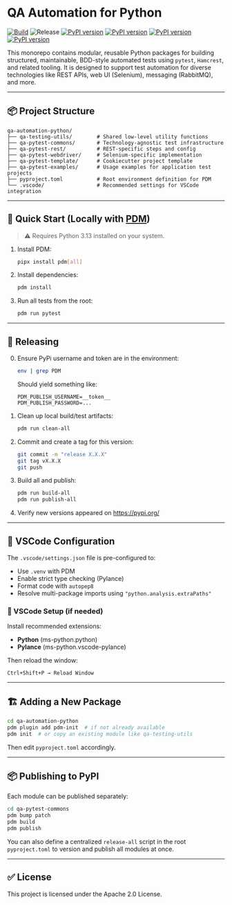 # QA Automation for Python

[![Build](https://github.com/QA-Automation-Starter/qa-automation-python/actions/workflows/build.yml/badge.svg)](https://github.com/QA-Automation-Starter/qa-automation-python/actions/workflows/build.yml)
![Release](https://github.com/QA-Automation-Starter/qa-automation-python/actions/workflows/release.yml)
[![PyPI version](https://img.shields.io/pypi/v/qa-testing-utils.svg)](https://pypi.org/project/qa-testing-utils/)
[![PyPI version](https://img.shields.io/pypi/v/qa-pytest-commons.svg)](https://pypi.org/project/qa-pytest-commons/)
[![PyPI version](https://img.shields.io/pypi/v/qa-pytest-rest.svg)](https://pypi.org/project/qa-pytest-rest/)
[![PyPI version](https://img.shields.io/pypi/v/qa-pytest-webdriver.svg)](https://pypi.org/project/qa-pytest-webdriver/)


This monorepo contains modular, reusable Python packages for building structured, maintainable, BDD-style automated tests using `pytest`, `Hamcrest`, and related tooling.
It is designed to support test automation for diverse technologies like REST APIs, web UI (Selenium), messaging (RabbitMQ), and more.

---

## 📦 Project Structure

```
qa-automation-python/
├── qa-testing-utils/        # Shared low-level utility functions
├── qa-pytest-commons/       # Technology-agnostic test infrastructure
├── qa-pytest-rest/          # REST-specific steps and config
├── qa-pytest-webdriver/     # Selenium-specific implementation
├── qa-pytest-template/      # Cookiecutter project template
├── qa-pytest-examples/      # Usage examples for application test projects
├── pyproject.toml           # Root environment definition for PDM
└── .vscode/                 # Recommended settings for VSCode integration
```

---

## 🚀 Quick Start (Locally with [PDM](https://pdm-project.org))

> ⚠️ Requires Python 3.13 installed on your system.

1. Install PDM:
   ```bash
   pipx install pdm[all]
   ```

2. Install dependencies:
   ```bash
   pdm install
   ```

3. Run all tests from the root:
   ```bash
   pdm run pytest
   ```
---

## 🧪 Releasing

0. Ensure PyPi username and token are in the environment:
   ```bash
   env | grep PDM
   ```
   Should yield something like:
   ```
   PDM_PUBLISH_USERNAME=__token__
   PDM_PUBLISH_PASSWORD=...
   ```

1. Clean up local build/test artifacts:
   ```bash
   pdm run clean-all
   ```

2. Commit and create a tag for this version:
   ```bash
   git commit -m "release X.X.X"
   git tag vX.X.X
   git push
   ```

3. Build all and publish:
   ```bash
   pdm run build-all
   pdm run publish-all
   ```

 4. Verify new versions appeared on https://pypi.org/
---

## 🧠 VSCode Configuration

The `.vscode/settings.json` file is pre-configured to:

- Use `.venv` with PDM
- Enable strict type checking (Pylance)
- Format code with `autopep8`
- Resolve multi-package imports using `"python.analysis.extraPaths"`

### 🔧 VSCode Setup (if needed)

Install recommended extensions:

- **Python** (ms-python.python)
- **Pylance** (ms-python.vscode-pylance)

Then reload the window:
```
Ctrl+Shift+P → Reload Window
```

---

## 🏗 Adding a New Package

```bash
cd qa-automation-python
pdm plugin add pdm-init  # if not already available
pdm init  # or copy an existing module like qa-testing-utils
```

Then edit `pyproject.toml` accordingly.

---

## 📦 Publishing to PyPI

Each module can be published separately:

```bash
cd qa-pytest-commons
pdm bump patch
pdm build
pdm publish
```

You can also define a centralized `release-all` script in the root `pyproject.toml` to version and publish all modules at once.

---

## ✅ License

This project is licensed under the Apache 2.0 License.